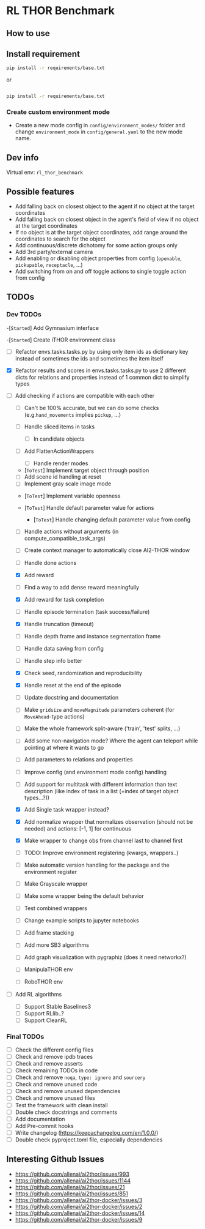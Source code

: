 # RL THOR Benchmark

## How to use

## Install requirement

```bash
pip install -r requirements/base.txt

```

or

```bash

pip install -r requirements/base.txt

```

### Create custom environment mode

- Create a new mode config in `config/environment_modes/` folder and change `environment_mode` in `config/general.yaml` to the new mode name.

## Dev info

Virtual env: `rl_thor_benchmark`

## Possible features

- Add falling back on closest object to the agent if no object at the target coordinates
- Add falling back on closest object in the agent's field of view if no object at the target coordinates
- If no object is at the target object coordinates, add range around the coordinates to search for the object
- Add continuous/discrete dichotomy for some action groups only
- Add 3rd party/external camera
- Add enabling or disabling object properties from config (`openable`, `pickupable`, `receptacle`, ...)
- Add switching from on and off toggle actions to single toggle action from config

## TODOs

### Dev TODOs

-[`Started`] Add Gymnasium interface

-[`Started`] Create iTHOR environment class

- [ ] Refactor envs.tasks.tasks.py by using only item ids as dictionary key instead of sometimes the ids and sometimes the item itself
- [x] Refactor results and scores in envs.tasks.tasks.py to use 2 different dicts for relations and properties instead of 1 common dict to simplify types
- [ ] Add checking if actions are compatible with each other
  - [ ] Can't be 100% accurate, but we can do some checks (e.g.`hand_movements` implies `pickup`, ...)

  - [ ] Handle sliced items in tasks

    - [ ] In candidate objects

  - [ ] Add FlattenActionWrappers

    - [ ] Handle render modes

  - [`ToTest`] Implement target object through position
  - [ ] Add scene id handling at reset
  - [ ] Implement gray scale image mode
  - [`ToTest`] Implement variable openness
  - [`ToTest`] Handle default parameter value for actions

    - [`ToTest`] Handle changing default parameter value from config

  - [ ] Handle actions without arguments (in compute_compatible_task_args)
  - [ ] Create context manager to automatically close AI2-THOR window
  - [ ] Handle done actions
  - [x] Add reward
  - [ ] Find a way to add dense reward meaningfully
  - [x] Add reward for task completion
  - [ ] Handle episode termination (task success/failure)
  - [x] Handle truncation (timeout)
  - [ ] Handle depth frame and instance segmentation frame
  - [ ] Handle data saving from config
  - [ ] Handle step info better
  - [x] Check seed, randomization and reproducibility
  - [x] Handle reset at the end of the episode
  - [ ] Update docstring and documentation
  - [ ] Make `gridsize` and `moveMagnitude` parameters coherent (for `MoveAhead`-type actions)
  - [ ] Make the whole framework split-aware ('train', 'test' splits, ...)
  - [ ] Add some non-navigation mode? Where the agent can teleport while pointing at where it wants to go
  - [ ] Add parameters to relations and properties
  - [ ] Improve config (and environment mode config) handling
  - [ ] Add support for multitask with different information than text description (like index of task in a list (+index of target object types...?))
  - [x] Add Single task wrapper instead?
  - [x] Add normalize wrapper that normalizes observation (should not be needed) and actions: [-1, 1] for continuous
  - [x] Make wrapper to change obs from channel last to channel first
  - [ ] TODO: Improve environment registering (kwargs, wrappers..)
  - [ ] Make automatic version handling for the package and the environment register
  - [ ] Make Grayscale wrapper
  - [ ] Make some wrapper being the default behavior
  - [ ] Test combined wrappers
  - [ ] Change example scripts to jupyter notebooks
  - [ ] Add frame stacking
  - [ ] Add more SB3 algorithms
  - [ ] Add graph visualization with pygraphiz (does it need networkx?)

  - [ ] ManipulaTHOR env
  - [ ] RoboTHOR env

- [ ] Add RL algorithms

  - [ ] Support Stable Baselines3
  - [ ] Support RLlib..?
  - [ ] Support CleanRL

### Final TODOs

- [ ] Check the different config files
- [ ] Check and remove ipdb traces
- [ ] Check and remove asserts
- [ ] Check remaining TODOs in code
- [ ] Check and remove `noqa`, `type: ignore` and `sourcery`
- [ ] Check and remove unused code
- [ ] Check and remove unused dependencies
- [ ] Check and remove unused files
- [ ] Test the framework with clean install
- [ ] Double check docstrings and comments
- [ ] Add documentation
- [ ] Add Pre-commit hooks
- [ ] Write changelog (<https://keepachangelog.com/en/1.0.0/>)
- [ ] Double check pyproject.toml file, especially dependencies

## Interesting Github Issues

- <https://github.com/allenai/ai2thor/issues/993>
- <https://github.com/allenai/ai2thor/issues/1144>
- <https://github.com/allenai/ai2thor/issues/21>
- <https://github.com/allenai/ai2thor/issues/851>
- <https://github.com/allenai/ai2thor-docker/issues/3>
- <https://github.com/allenai/ai2thor-docker/issues/2>
- <https://github.com/allenai/ai2thor-docker/issues/14>
- <https://github.com/allenai/ai2thor-docker/issues/9>
